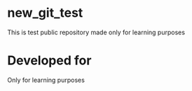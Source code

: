 # new_git_test
This is test public repository made only for learning purposes
# Developed for 
Only for learning purposes

